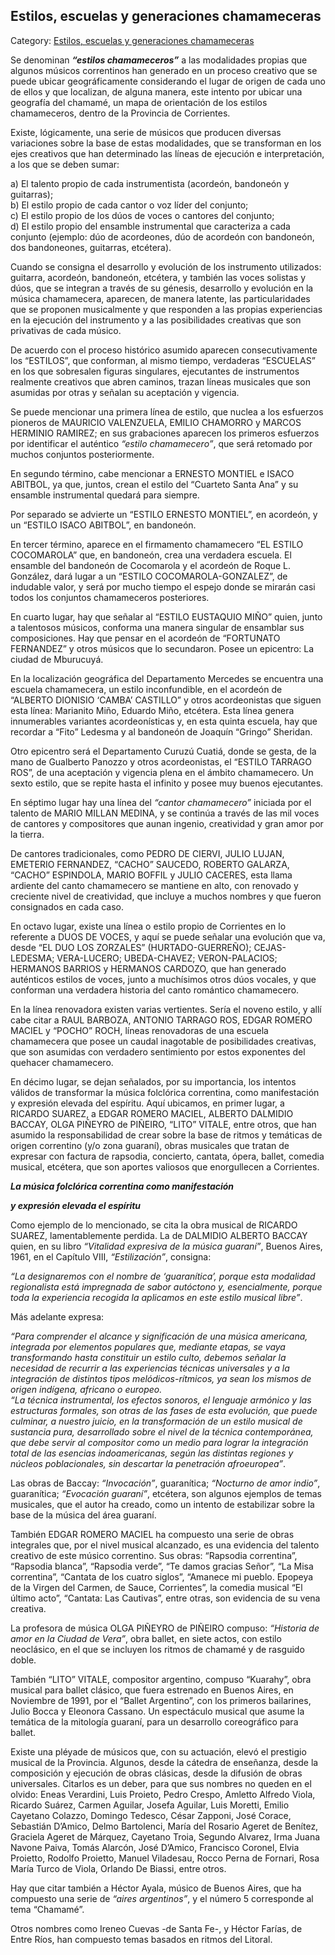 ## Estilos, escuelas y generaciones chamameceras

Category: [Estilos, escuelas y generaciones chamameceras](http://descubrircorrientes.com.ar/2012/index.php/1613-cultura/4-musica/los-antecedentes-instrumentales-y-los-musicos-chamameceros/estilos-escuelas-y-generaciones-chamameceras)

Se denominan _**“estilos chamameceros”**_ a las modalidades propias que algunos músicos correntinos han generado en un proceso creativo que se puede ubicar geográficamente considerando el lugar de origen de cada uno de ellos y que localizan, de alguna manera, este intento por ubicar una geografía del chamamé, un mapa de orientación de los estilos chamameceros, dentro de la Provincia de Corrientes.

Existe, lógicamente, una serie de músicos que producen diversas variaciones sobre la base de estas modalidades, que se transforman en los ejes creativos que han determinado las líneas de ejecución e interpretación, a los que se deben sumar:

a) El talento propio de cada instrumentista (acordeón, bandoneón y guitarras);  
b) El estilo propio de cada cantor o voz líder del conjunto;  
c) El estilo propio de los dúos de voces o cantores del conjunto;  
d) El estilo propio del ensamble instrumental que caracteriza a cada conjunto (ejemplo: dúo de acordeones, dúo de acordeón con bandoneón, dos bandoneones, guitarras, etcétera).

Cuando se consigna el desarrollo y evolución de los instrumento utilizados: guitarra, acordeón, bandoneón, etcétera, y también las voces solistas y dúos, que se integran a través de su génesis, desarrollo y evolución en la música chamamecera, aparecen, de manera latente, las particularidades que se proponen musicalmente y que responden a las propias experiencias en la ejecución del instrumento y a las posibilidades creativas que son privativas de cada músico.

De acuerdo con el proceso histórico asumido aparecen consecutivamente los “ESTILOS”, que conforman, al mismo tiempo, verdaderas “ESCUELAS” en los que sobresalen figuras singulares, ejecutantes de instrumentos realmente creativos que abren caminos, trazan líneas musicales que son asumidas por otras y señalan su aceptación y vigencia.

Se puede mencionar una primera línea de estilo, que nuclea a los esfuerzos pioneros de MAURICIO VALENZUELA, EMILIO CHAMORRO y MARCOS HERMINIO RAMIREZ; en sus grabaciones aparecen los primeros esfuerzos por identificar el auténtico _“estilo chamamecero”_, que será retomado por muchos conjuntos posteriormente.

En segundo término, cabe mencionar a ERNESTO MONTIEL e ISACO ABITBOL, ya que, juntos, crean el estilo del “Cuarteto Santa Ana” y su ensamble instrumental quedará para siempre.

Por separado se advierte un “ESTILO ERNESTO MONTIEL”, en acordeón, y un “ESTILO ISACO ABITBOL”, en bandoneón.

En tercer término, aparece en el firmamento chamamecero “EL ESTILO COCOMAROLA” que, en bandoneón, crea una verdadera escuela. El ensamble del bandoneón de Cocomarola y el acordeón de Roque L. González, dará lugar a un “ESTILO COCOMAROLA-GONZALEZ”, de indudable valor, y será por mucho tiempo el espejo donde se mirarán casi todos los conjuntos chamameceros posteriores.

En cuarto lugar, hay que señalar al “ESTILO EUSTAQUIO MIÑO” quien, junto a talentosos músicos, conforma una manera singular de ensamblar sus composiciones. Hay que pensar en el acordeón de “FORTUNATO FERNANDEZ” y otros músicos que lo secundaron. Posee un epicentro: La ciudad de Mburucuyá.

En la localización geográfica del Departamento Mercedes se encuentra una escuela chamamecera, un estilo inconfundible, en el acordeón de “ALBERTO DIONISIO ‘CAMBA’ CASTILLO” y otros acordeonistas que siguen esta línea: Marianito Miño, Eduardo Miño, etcétera. Esta línea genera innumerables variantes acordeonísticas y, en esta quinta escuela, hay que recordar a “Fito” Ledesma y al bandoneón de Joaquín “Gringo” Sheridan.

Otro epicentro será el Departamento Curuzú Cuatiá, donde se gesta, de la mano de Gualberto Panozzo y otros acordeonistas, el “ESTILO TARRAGO ROS”, de una aceptación y vigencia plena en el ámbito chamamecero. Un sexto estilo, que se repite hasta el infinito y posee muy buenos ejecutantes.

En séptimo lugar hay una línea del _“cantor chamamecero”_ iniciada por el talento de MARIO MILLAN MEDINA, y se continúa a través de las mil voces de cantores y compositores que aunan ingenio, creatividad y gran amor por la tierra.

De cantores tradicionales, como PEDRO DE CIERVI, JULIO LUJAN, EMETERIO FERNANDEZ, “CACHO” SAUCEDO, ROBERTO GALARZA, “CACHO” ESPINDOLA, MARIO BOFFIL y JULIO CACERES, esta llama ardiente del canto chamamecero se mantiene en alto, con renovado y creciente nivel de creatividad, que incluye a muchos nombres y que fueron consignados en cada caso.

En octavo lugar, existe una línea o estilo propio de Corrientes en lo referente a DUOS DE VOCES, y aquí se puede señalar una evolución que va, desde “EL DUO LOS ZORZALES” (HURTADO-GUERREÑO); CEJAS-LEDESMA; VERA-LUCERO; UBEDA-CHAVEZ; VERON-PALACIOS; HERMANOS BARRIOS y HERMANOS CARDOZO, que han generado auténticos estilos de voces, junto a muchísimos otros dúos vocales, y que conforman una verdadera historia del canto romántico chamamecero.

En la línea renovadora existen varias vertientes. Sería el noveno estilo, y allí cabe citar a RAUL BARBOZA, ANTONIO TARRAGO ROS, EDGAR ROMERO MACIEL y “POCHO” ROCH, líneas renovadoras de una escuela chamamecera que posee un caudal inagotable de posibilidades creativas, que son asumidas con verdadero sentimiento por estos exponentes del quehacer chamamecero.

En décimo lugar, se dejan señalados, por su importancia, los intentos válidos de transformar la música folclórica correntina, como manifestación y expresión elevada del espíritu. Aquí ubicamos, en primer lugar, a RICARDO SUAREZ, a EDGAR ROMERO MACIEL, ALBERTO DALMIDIO BACCAY, OLGA PIÑEYRO de PIÑEIRO, “LITO” VITALE, entre otros, que han asumido la responsabilidad de crear sobre la base de ritmos y temáticas de origen correntino (y/o zona guaraní), obras musicales que tratan de expresar con factura de rapsodia, concierto, cantata, ópera, ballet, comedia musical, etcétera, que son aportes valiosos que enorgullecen a Corrientes.

_**La música folclórica correntina como manifestación**_

_**y expresión elevada el espíritu**_

Como ejemplo de lo mencionado, se cita la obra musical de RICARDO SUAREZ, lamentablemente perdida. La de DALMIDIO ALBERTO BACCAY quien, en su libro _“Vitalidad expresiva de la música guaraní”_, Buenos Aires, 1961, en el Capítulo VIII, _“Estilización”_, consigna:

_“La designaremos con el nombre de ‘guaranítica’, porque esta modalidad regionalista está impregnada de sabor autóctono y, esencialmente, porque toda la experiencia recogida la aplicamos en este estilo musical libre”_.

Más adelante expresa:

_“Para comprender el alcance y significación de una música americana, integrada por elementos populares que, mediante etapas, se vaya transformando hasta constituir un estilo culto, debemos señalar la necesidad de recurrir a las experiencias técnicas universales y a la integración de distintos tipos melódicos-rítmicos, ya sean los mismos de origen indígena, africano o europeo._  
_“La técnica instrumental, los efectos sonoros, el lenguaje armónico y las estructuras formales, son otras de las fases de esta evolución, que puede culminar, a nuestro juicio, en la transformación de un estilo musical de sustancia pura, desarrollado sobre el nivel de la técnica contemporánea, que debe servir al compositor como un medio para lograr la integración total de las esencias indoamericanas, según las distintas regiones y núcleos poblacionales, sin descartar la penetración afroeuropea”_.

Las obras de Baccay: _“Invocación”_, guaranítica; _“Nocturno de amor indio”_, guaranítica; _“Evocación guaraní”_, etcétera, son algunos ejemplos de temas musicales, que el autor ha creado, como un intento de estabilizar sobre la base de la música del área guaraní.

También EDGAR ROMERO MACIEL ha compuesto una serie de obras integrales que, por el nivel musical alcanzado, es una evidencia del talento creativo de este músico correntino. Sus obras: “Rapsodia correntina”, “Rapsodia blanca”, “Rapsodia verde”, “Te damos gracias Señor”, “La Misa correntina”, “Cantata de los cuatro siglos”, “Amanece mi pueblo. Epopeya de la Virgen del Carmen, de Sauce, Corrientes”, la comedia musical “El último acto”, “Cantata: Las Cautivas”, entre otras, son evidencia de su vena creativa.

La profesora de música OLGA PIÑEYRO de PIÑEIRO compuso: _“Historia de amor en la Ciudad de Vera”_, obra ballet, en siete actos, con estilo neoclásico, en el que se incluyen los ritmos de chamamé y de rasguido doble.

También “LITO” VITALE, compositor argentino, compuso “Kuarahy”, obra musical para ballet clásico, que fuera estrenado en Buenos Aires, en Noviembre de 1991, por el “Ballet Argentino”, con los primeros bailarines, Julio Bocca y Eleonora Cassano. Un espectáculo musical que asume la temática de la mitología guaraní, para un desarrollo coreográfico para ballet.

Existe una pléyade de músicos que, con su actuación, elevó el prestigio musical de la Provincia. Algunos, desde la cátedra de enseñanza, desde la composición y ejecución de obras clásicas, desde la difusión de obras universales. Citarlos es un deber, para que sus nombres no queden en el olvido: Eneas Verardini, Luis Proieto, Pedro Crespo, Amletto Alfredo Viola, Ricardo Suárez, Carmen Aguilar, Josefa Aguilar, Luis Moretti, Emilio Cayetano Colazzo, Domingo Tedesco, César Zapponi, José Corace, Sebastián D’Amico, Delmo Bartolenci, María del Rosario Ageret de Benítez, Graciela Ageret de Márquez, Cayetano Troia, Segundo Alvarez, Irma Juana Navone Paiva, Tomás Alarcón, José D’Amico, Francisco Coronel, Elvia Proietto, Rodolfo Proietto, Manuel Viladesau, Rocco Perna de Fornari, Rosa María Turco de Viola, Orlando De Biassi, entre otros.

Hay que citar también a Héctor Ayala, músico de Buenos Aires, que ha compuesto una serie de _“aires argentinos”_, y el número 5 corresponde al tema “Chamamé”.

Otros nombres como Ireneo Cuevas -de Santa Fe-, y Héctor Farías, de Entre Ríos, han compuesto temas basados en ritmos del Litoral.